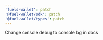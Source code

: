 ```yaml
---
'fuels-wallet': patch
'@fuel-wallet/sdk': patch
'@fuel-wallet/types': patch
---
```


Change console debug to console log in docs

